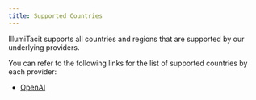 ```yaml
---
title: Supported Countries
---
```


IllumiTacit supports all countries and regions that are supported by our underlying providers.

You can refer to the following links for the list of supported countries by each provider:

- [OpenAI](https://platform.openai.com/docs/supported-countries)
